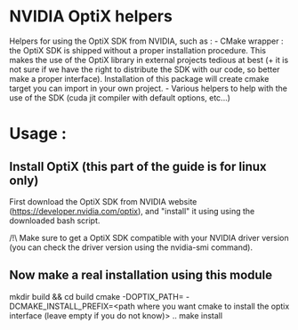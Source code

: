 # NVIDIA OptiX helpers

Helpers for using the OptiX SDK from NVIDIA, such as :
    - CMake wrapper : the OptiX SDK is shipped without a proper installation
      procedure. This makes the use of the OptiX library in external projects
      tedious at best (+ it is not sure if we have the right to distribute the
      SDK with our code, so better make a proper interface). Installation of
      this package will create cmake target you can import in your own project.
    - Various helpers to help with the use of the SDK (cuda jit compiler with
      default options, etc...)

# Usage :

## Install OptiX (this part of the guide is for linux only)

First download the OptiX SDK from NVIDIA website
(https://developer.nvidia.com/optix), and "install" it using using the
downloaded bash script.

/!\ Make sure to get a OptiX SDK compatible with your NVIDIA driver version
(you can check the driver version using the nvidia-smi command).


## Now make a real installation using this module

mkdir build && cd build
cmake -DOPTIX_PATH=<path to your optix SDK> -DCMAKE_INSTALL_PREFIX=<path where you want cmake to install the optix interface (leave empty if you do not know)> ..
make install


